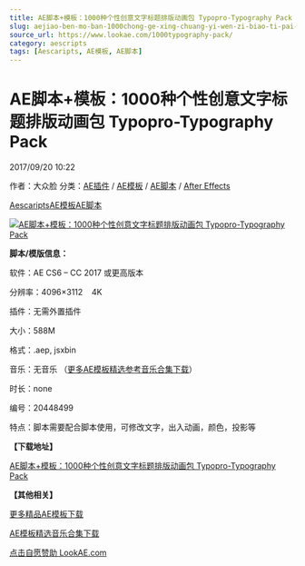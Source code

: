 ```yaml
---
title: AE脚本+模板：1000种个性创意文字标题排版动画包 Typopro-Typography Pack
slug: aejiao-ben-mo-ban-1000chong-ge-xing-chuang-yi-wen-zi-biao-ti-pai-ban-dong-hua-bao-typopro-typography-pack
source_url: https://www.lookae.com/1000typography-pack/
category: aescripts
tags: [Aescaripts, AE模板, AE脚本]
---
```

# AE脚本+模板：1000种个性创意文字标题排版动画包 Typopro-Typography Pack

2017/09/20 10:22

作者：大众脸
分类：[AE插件](https://www.lookae.com/after-effects/aechajian/) / [AE模板](https://www.lookae.com/after-effects/other-after-effects/) / [AE脚本](https://www.lookae.com/after-effects/aescripts/) / [After Effects](https://www.lookae.com/after-effects/)

[Aescaripts](https://www.lookae.com/tag/aescaripts/)[AE模板](https://www.lookae.com/tag/ae%e6%a8%a1%e6%9d%bf/)[AE脚本](https://www.lookae.com/tag/ae%e8%84%9a%e6%9c%ac/)

[![AE脚本+模板：1000种个性创意文字标题排版动画包 Typopro-Typography Pack](https://www.lookae.com/wp-content/uploads/2017/09/1000Typography-Pack-.jpg "AE脚本+模板：1000种个性创意文字标题排版动画包 Typopro-Typography Pack-LookAE.com")](https://www.lookae.com/wp-content/uploads/2017/09/1000Typography-Pack-.jpg)

**脚本/模版信息：**

软件：AE CS6 – CC 2017 或更高版本

分辨率：4096×3112    4K

插件：无需外置插件

大小：588M

格式：.aep, jsxbin

音乐：无音乐 （[更多AE模板精选参考音乐合集下载](https://item.taobao.com/item.htm?spm=a1z10.1.w4004-2793089344.4.MUvxbV&id=37289930486)）

时长：none

编号：20448499

特点：脚本需要配合脚本使用，可修改文字，出入动画，颜色，投影等

**【下载地址】**

[AE脚本+模板：1000种个性创意文字标题排版动画包 Typopro-Typography Pack](https://www.pipipan.com/fs/680462-219733421)

**【其他相关】**

[更多精品AE模板下载](https://www.lookae.com/after-effects/other-after-effects/)

[AE模板精选音乐合集下载](https://item.taobao.com/item.htm?spm=a1z10.1.w4004-2793089344.4.MUvxbV&id=37289930486)

[点击自愿赞助 LookAE.com](https://www.lookae.com/sponsor/)
